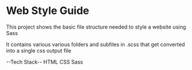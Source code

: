 # Web Style Guide
 
This project shows the basic file structure needed to style a website using Sass

It contains various various folders and subfiles in .scss that get converted into a single css output file

--Tech Stack--
HTML
CSS
Sass